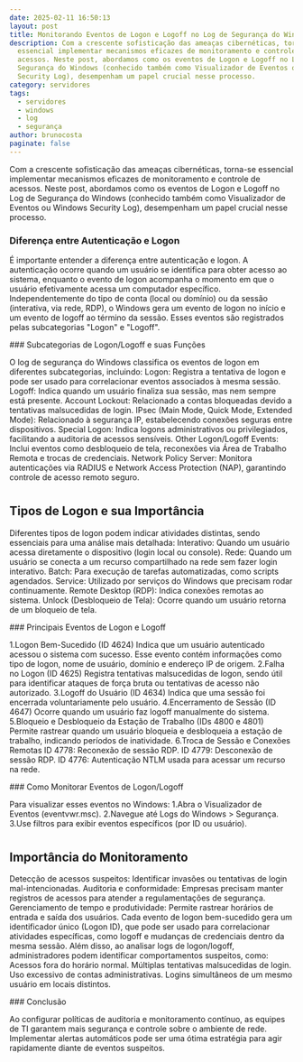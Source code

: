 ```yaml
---
date: 2025-02-11 16:50:13
layout: post
title: Monitorando Eventos de Logon e Logoff no Log de Segurança do Windows
description: Com a crescente sofisticação das ameaças cibernéticas, torna-se
  essencial implementar mecanismos eficazes de monitoramento e controle de
  acessos. Neste post, abordamos como os eventos de Logon e Logoff no Log de
  Segurança do Windows (conhecido também como Visualizador de Eventos ou Windows
  Security Log), desempenham um papel crucial nesse processo.
category: servidores
tags:
  - servidores
  - windows
  - log
  - segurança
author: brunocosta
paginate: false
---
```

Com a crescente sofisticação das ameaças cibernéticas, torna-se essencial implementar mecanismos eficazes de monitoramento e controle de acessos. Neste post, abordamos como os eventos de Logon e Logoff no Log de Segurança do Windows (conhecido também como Visualizador de Eventos ou Windows Security Log), desempenham um papel crucial nesse processo.

### Diferença entre Autenticação e Logon

É importante entender a diferença entre autenticação e logon. A autenticação ocorre quando um usuário se identifica para obter acesso ao sistema, enquanto o evento de logon acompanha o momento em que o usuário efetivamente acessa um computador específico.
Independentemente do tipo de conta (local ou domínio) ou da sessão (interativa, via rede, RDP), o Windows gera um evento de logon no início e um evento de logoff ao término da sessão. Esses eventos são registrados pelas subcategorias "Logon" e "Logoff".

#﻿## Subcategorias de Logon/Logoff e suas Funções

O log de segurança do Windows classifica os eventos de logon em diferentes subcategorias, incluindo:
Logon: Registra a tentativa de logon e pode ser usado para correlacionar eventos associados à mesma sessão.
Logoff: Indica quando um usuário finaliza sua sessão, mas nem sempre está presente.
Account Lockout: Relacionado a contas bloqueadas devido a tentativas malsucedidas de login.
IPsec (Main Mode, Quick Mode, Extended Mode): Relacionado à segurança IP, estabelecendo conexões seguras entre dispositivos.
Special Logon: Indica logons administrativos ou privilegiados, facilitando a auditoria de acessos sensíveis.
Other Logon/Logoff Events: Inclui eventos como desbloqueio de tela, reconexões via Área de Trabalho Remota e trocas de credenciais.
Network Policy Server: Monitora autenticações via RADIUS e Network Access Protection (NAP), garantindo controle de acesso remoto seguro.

### Tipos de Logon e sua Importância

Diferentes tipos de logon podem indicar atividades distintas, sendo essenciais para uma análise mais detalhada:
Interativo: Quando um usuário acessa diretamente o dispositivo (login local ou console).
Rede: Quando um usuário se conecta a um recurso compartilhado na rede sem fazer login interativo.
Batch: Para execução de tarefas automatizadas, como scripts agendados.
Service: Utilizado por serviços do Windows que precisam rodar continuamente.
Remote Desktop (RDP): Indica conexões remotas ao sistema.
Unlock (Desbloqueio de Tela): Ocorre quando um usuário retorna de um bloqueio de tela.

#﻿## Principais Eventos de Logon e Logoff

1.Logon Bem-Sucedido (ID 4624)
Indica que um usuário autenticado acessou o sistema com sucesso. Esse evento contém informações como tipo de logon, nome de usuário, domínio e endereço IP de origem.
2.Falha no Logon (ID 4625)
Registra tentativas malsucedidas de logon, sendo útil para identificar ataques de força bruta ou tentativas de acesso não autorizado.
3.Logoff do Usuário (ID 4634)
Indica que uma sessão foi encerrada voluntariamente pelo usuário.
4.Encerramento de Sessão (ID 4647)
Ocorre quando um usuário faz logoff manualmente do sistema.
5.Bloqueio e Desbloqueio da Estação de Trabalho (IDs 4800 e 4801)
Permite rastrear quando um usuário bloqueia e desbloqueia a estação de trabalho, indicando períodos de inatividade.
6.Troca de Sessão e Conexões Remotas
ID 4778: Reconexão de sessão RDP.
ID 4779: Desconexão de sessão RDP.
ID 4776: Autenticação NTLM usada para acessar um recurso na rede.


#﻿## Como Monitorar Eventos de Logon/Logoff

Para visualizar esses eventos no Windows:
1.Abra o Visualizador de Eventos (eventvwr.msc).
2.Navegue até Logs do Windows > Segurança.
3.Use filtros para exibir eventos específicos (por ID ou usuário).

### Importância do Monitoramento

Detecção de acessos suspeitos: Identificar invasões ou tentativas de login mal-intencionadas.
Auditoria e conformidade: Empresas precisam manter registros de acessos para atender a regulamentações de segurança.
Gerenciamento de tempo e produtividade: Permite rastrear horários de entrada e saída dos usuários.
Cada evento de logon bem-sucedido gera um identificador único (Logon ID), que pode ser usado para correlacionar atividades específicas, como logoff e mudanças de credenciais dentro da mesma sessão.
Além disso, ao analisar logs de logon/logoff, administradores podem identificar comportamentos suspeitos, como:
Acessos fora do horário normal.
Múltiplas tentativas malsucedidas de login.
Uso excessivo de contas administrativas.
Logins simultâneos de um mesmo usuário em locais distintos.

#﻿## Conclusão

Ao configurar políticas de auditoria e monitoramento contínuo, as equipes de TI garantem mais segurança e controle sobre o ambiente de rede. Implementar alertas automáticos pode ser uma ótima estratégia para agir rapidamente diante de eventos suspeitos.